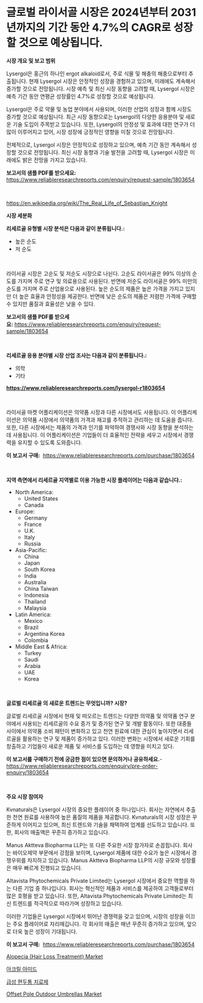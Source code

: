 <p><h1>글로벌 라이서골 시장은 2024년부터 2031년까지의 기간 동안 4.7%의 CAGR로 성장할 것으로 예상됩니다.</h1></p><p><strong>시장 개요 및 보고 범위</strong></p>
<p><p>Lysergol은 홍근의 하나인 ergot alkaloid로서, 주로 식물 및 해충의 해충으로부터 추출됩니다. 현재 Lysergol 시장은 안정적인 성장을 경험하고 있으며, 미래에도 계속해서 증가할 것으로 전망됩니다. 시장 예측 및 최신 시장 동향을 고려할 때, Lysergol 시장은 예측 기간 동안 연평균 성장률인 4.7%로 성장할 것으로 예상됩니다.</p><p>Lysergol은 주로 약물 및 농업 분야에서 사용되며, 이러한 산업의 성장과 함께 시장도 증가할 것으로 예상됩니다. 최근 시장 동향으로는 Lysergol의 다양한 응용분야 및 새로운 기술 도입이 주목받고 있습니다. 또한, Lysergol의 안정성 및 효과에 대한 연구가 더 많이 이루어지고 있어, 시장 성장에 긍정적인 영향을 미칠 것으로 전망됩니다.</p><p>전체적으로, Lysergol 시장은 안정적으로 성장하고 있으며, 예측 기간 동안 계속해서 성장할 것으로 전망됩니다. 최신 시장 동향과 기술 발전을 고려할 때, Lysergol 시장은 미래에도 밝은 전망을 가지고 있습니다.</p></p>
<p><strong>보고서의 샘플 PDF를 받으세요:</strong> <a href="https://www.reliableresearchreports.com/enquiry/request-sample/1803654">https://www.reliableresearchreports.com/enquiry/request-sample/1803654</a></p>
<p>&nbsp;</p>
<p><a href="https://en.wikipedia.org/wiki/The_Real_Life_of_Sebastian_Knight">https://en.wikipedia.org/wiki/The_Real_Life_of_Sebastian_Knight</a></p>
<p><strong>시장 세분화</strong></p>
<p><strong>리세르골 유형별 시장 분석은 다음과 같이 분류됩니다.:</strong></p>
<p><ul><li>높은 순도</li><li>저 순도</li></ul></p>
<p>&nbsp;</p>
<p><p>라이서골 시장은 고순도 및 저순도 시장으로 나뉜다. 고순도 라이서골은 99% 이상의 순도를 가지며 주로 연구 및 의료용으로 사용된다. 반면에 저순도 라이서골은 99% 미만의 순도를 가지며 주로 산업용으로 사용된다. 높은 순도의 제품은 높은 가격을 가지고 있지만 더 높은 효율과 안정성을 제공한다. 반면에 낮은 순도의 제품은 저렴한 가격에 구매할 수 있지만 품질과 효율성은 낮을 수 있다.</p></p>
<p><strong>보고서의 샘플 PDF를 받으세요:</strong>&nbsp;<a href="https://www.reliableresearchreports.com/enquiry/request-sample/1803654">https://www.reliableresearchreports.com/enquiry/request-sample/1803654</a></p>
<p>&nbsp;</p>
<p><strong> 리세르골 응용 분야별 시장 산업 조사는 다음과 같이 분류됩니다.:</strong></p>
<p><ul><li>의학</li><li>기타</li></ul></p>
<p><strong><a href="https://www.reliableresearchreports.com/lysergol-r1803654">https://www.reliableresearchreports.com/lysergol-r1803654</a></strong></p>
<p>&nbsp;</p>
<p><p>라이서골 마켓 어플리케이션은 의약품 시장과 다른 시장에서도 사용됩니다. 이 어플리케이션은 의약품 시장에서 의약품의 가격과 재고를 추적하고 관리하는 데 도움을 줍니다. 또한, 다른 시장에서는 제품의 가격과 인기를 파악하여 경쟁사와 시장 동향을 분석하는 데 사용됩니다. 이 어플리케이션은 기업들이 더 효율적인 전략을 세우고 시장에서 경쟁력을 유지할 수 있도록 도와줍니다.</p></p>
<p><strong>이 보고서 구매:</strong>&nbsp; <a href="https://www.reliableresearchreports.com/purchase/1803654">https://www.reliableresearchreports.com/purchase/1803654</a></p>
<p>&nbsp;</p>
<p><strong>지역 측면에서 리세르골 지역별로 이용 가능한 시장 플레이어는 다음과 같습니다.:</strong></p>
<p><ul>
    <li>
        North America:
        <ul>
            <li>United States</li>
            <li>Canada</li>
        </ul>
    </li>
    <li>
        Europe:
        <ul>
            <li>Germany</li>
            <li>France</li>
            <li>U.K.</li>
            <li>Italy</li>
            <li>Russia</li>
        </ul>
    </li>
    <li>
        Asia-Pacific:
        <ul>
            <li>China</li>
            <li>Japan</li>
            <li>South Korea</li>
            <li>India</li>
            <li>Australia</li>
            <li>China Taiwan</li>
            <li>Indonesia</li>
            <li>Thailand</li>
            <li>Malaysia</li>
        </ul>
    </li>
    <li>
        Latin America:
        <ul>
            <li>Mexico</li>
            <li>Brazil</li>
            <li>Argentina Korea</li>
            <li>Colombia</li>
        </ul>
    </li>
    <li>
        Middle East & Africa:
        <ul>
            <li>Turkey</li>
            <li>Saudi</li>
            <li>Arabia</li>
            <li>UAE</li>
            <li>Korea</li>
        </ul>
    </li>
    </ul></p>
<p>&nbsp;</p>
<p><strong>글로벌 리세르골 의 새로운 트렌드는 무엇입니까? 시장?</strong></p>
<p><p>글로벌 리세르골 시장에서 현재 및 떠오르는 트렌드는 다양한 의약품 및 의약품 연구 분야에서 사용되는 리세르골의 수요 증가 및 증가된 연구 및 개발 활동이다. 또한 대중들 사이에서 의약품 소비 패턴이 변화하고 있고 천연 원료에 대한 관심이 높아지면서 리세르골을 활용하는 연구 및 제품이 증가하고 있다. 이러한 변화는 시장에서 새로운 기회를 창출하고 기업들이 새로운 제품 및 서비스를 도입하는 데 영향을 미치고 있다.</p></p>
<p><strong>이 보고서를 구매하기 전에 궁금한 점이 있으면 문의하거나 공유하세요.</strong>- <a href="https://www.reliableresearchreports.com/enquiry/pre-order-enquiry/1803654">https://www.reliableresearchreports.com/enquiry/pre-order-enquiry/1803654</a></p>
<p>&nbsp;</p>
<p><strong>주요 시장 참여자</strong></p>
<p><p>Kvnaturals은 Lysergol 시장의 중요한 플레이어 중 하나입니다. 회사는 자연에서 추출한 천연 원료를 사용하여 높은 품질의 제품을 제공합니다. Kvnaturals의 시장 성장은 꾸준하게 이어지고 있으며, 최신 트렌드와 기술을 채택하여 업계를 선도하고 있습니다. 또한, 회사의 매출액은 꾸준히 증가하고 있습니다.</p><p>Manus Aktteva Biopharma LLP는 또 다른 주요한 시장 참가자로 손꼽힙니다. 회사는 바이오제약 부문에서 강점을 보이며, Lysergol 제품에 대한 수요가 높은 시장에서 경쟁우위를 차지하고 있습니다. Manus Aktteva Biopharma LLP의 시장 규모와 성장률은 매우 빠르게 진행되고 있습니다.</p><p>Altavista Phytochemicals Private Limited는 Lysergol 시장에서 중요한 역할을 하는 다른 기업 중 하나입니다. 회사는 혁신적인 제품과 서비스를 제공하여 고객들로부터 많은 호평을 받고 있습니다. 또한, Altavista Phytochemicals Private Limited는 최신 트렌드를 적극적으로 따라가며 성장하고 있습니다.</p><p>이러한 기업들은 Lysergol 시장에서 뛰어난 경쟁력을 갖고 있으며, 시장의 성장을 이끄는 주요 플레이어로 자리매깁니다. 각 회사의 매출은 매년 꾸준히 증가하고 있으며, 앞으로 더욱 높은 성장이 기대됩니다.</p></p>
<p><strong>이 보고서 구매:</strong>&nbsp;&nbsp;<a href="https://www.reliableresearchreports.com/purchase/1803654">https://www.reliableresearchreports.com/purchase/1803654</a></p>
<p><p><a href="https://medium.com/@soloncarter54/alopecia-hair-loss-treatment-market-size-is-growing-at-cagr-of-13-2-81ae9310a12d">Alopecia (Hair Loss Treatment) Market</a></p><p><a href="https://github.com/giancarlo642004/Market-Research-Report-List-2/blob/main/519800733744.md">아크릴 아미드</a></p><p><a href="https://github.com/ZacharyScthmitt4465/Market-Research-Report-List-3/blob/main/749608433743.md">급성 편두통 치료제</a></p><p><a href="https://medium.com/@karleeprice2004/global-offset-pole-outdoor-umbrellas-industry-research-report-competitive-landscape-market-size-a2a6683f60a1">Offset Pole Outdoor Umbrellas Market</a></p></p>